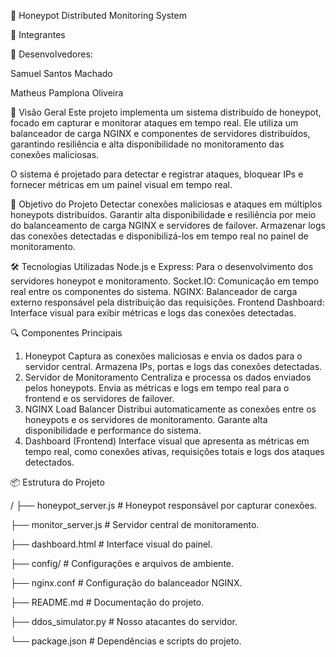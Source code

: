 📡 Honeypot Distributed Monitoring System

👥 Integrantes

🔹 Desenvolvedores:

Samuel Santos Machado

Matheus Pamplona Oliveira

🚀 Visão Geral
Este projeto implementa um sistema distribuído de honeypot, focado em capturar e monitorar ataques em tempo real. Ele utiliza um balanceador de carga NGINX e componentes de servidores distribuídos, garantindo resiliência e alta disponibilidade no monitoramento das conexões maliciosas.

O sistema é projetado para detectar e registrar ataques, bloquear IPs e fornecer métricas em um painel visual em tempo real.

📜 Objetivo do Projeto
Detectar conexões maliciosas e ataques em múltiplos honeypots distribuídos.
Garantir alta disponibilidade e resiliência por meio do balanceamento de carga NGINX e servidores de failover.
Armazenar logs das conexões detectadas e disponibilizá-los em tempo real no painel de monitoramento.

🛠️ Tecnologias Utilizadas
Node.js e Express: Para o desenvolvimento dos servidores honeypot e monitoramento.
Socket.IO: Comunicação em tempo real entre os componentes do sistema.
NGINX: Balanceador de carga externo responsável pela distribuição das requisições.
Frontend Dashboard: Interface visual para exibir métricas e logs das conexões detectadas.

🔍 Componentes Principais
1. Honeypot
Captura as conexões maliciosas e envia os dados para o servidor central.
Armazena IPs, portas e logs das conexões detectadas.
2. Servidor de Monitoramento
Centraliza e processa os dados enviados pelos honeypots.
Envia as métricas e logs em tempo real para o frontend e os servidores de failover.
3. NGINX Load Balancer
Distribui automaticamente as conexões entre os honeypots e os servidores de monitoramento.
Garante alta disponibilidade e performance do sistema.
4. Dashboard (Frontend)
Interface visual que apresenta as métricas em tempo real, como conexões ativas, requisições totais e logs dos ataques detectados.

📦 Estrutura do Projeto

/
├── honeypot_server.js         # Honeypot responsável por capturar conexões.

├── monitor_server.js          # Servidor central de monitoramento.

├── dashboard.html             # Interface visual do painel.

├── config/                    # Configurações e arquivos de ambiente.

├── nginx.conf                 # Configuração do balanceador NGINX.

├── README.md                  # Documentação do projeto.

├── ddos_simulator.py          # Nosso atacantes  do servidor.

└── package.json               # Dependências e scripts do projeto.
